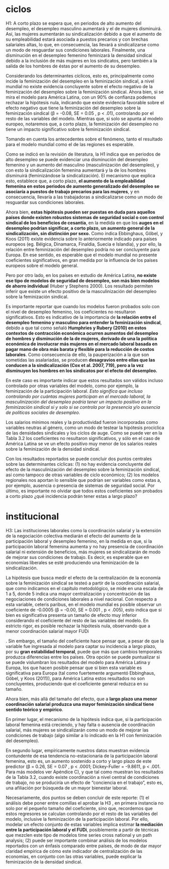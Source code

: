 # ciclos

H1: A corto plazo se espera que, en periodos de alto aumento del desempleo, el desempleo masculino aumentará y el de mujeres disminuirá. Así, las mujeres aumentarán su sindicalización debido a que el aumento de su empleabilidad estará asociada a puestos precarios y con brechas salariales altas, lo que, en consecuencia, las llevará a sindicalizarse como un modo de resguardar sus condiciones laborales. Finalmente, una disminución en el desempleo femenino feminizará la densidad sindical debido a la inclusión de más mujeres en los sindicatos, pero también a la salida de los hombres de éstas por el aumento de su desempleo.


Considerando los determinantes cíclicos, esto es, principalmente como incide la feminización del desempleo en la feminización sindical, a nivel mundial no existe evidencia concluyente sobre el efecto negativo de la feminización del desempleo sobre la feminización sindical. Ahora bien, si se mira el modelo para América Latina, con un 90% de confianza podemos rechazar la hipótesis nula, indicando que existe evidencia favorable sobre el efecto negativo que tiene la feminización del desempleo sobre la feminización sindical (β = -0.08, SE = 0.05 , p < .01), controlando por el resto de las variables del modelo. Mientras que, si solo se apunta al modelo europeo, notaremos que, a corto plazo, la feminización del desempleo no tiene un impacto significativo sobre la feminización sindical.

Tomando en cuenta los antecedentes sobre el fenómeno, tanto el resultado para el modelo mundial como el de las regiones es esperable.

Como se indicó en la revisión de literatura, la H1 indica que en periodos de alto desempleo se puede evidenciar una disminución del desempleo femenino y un aumento del masculino (masculinización del desempleo), y con esto la sindicalización femenina aumentará y la de los hombres disminuirá (feminizándose la sindicalización). El mecanismo que explica esto, establece que, a corto plazo, **el aumento de la empleabilidad femenina en estos periodos de aumento generalizado del desempleo se asociaría a puestos de trabajo precarios para las mujeres**, y en consecuencia, llevaría a las trabajadoras a sindicalizarse como un modo de resguardar sus condiciones laborales.

Ahora bien, **estas hipótesis pueden ser puestas en duda para aquellos países donde existen robustos sistemas de seguridad social o con control sindical de los beneficios de cesantía**, en la medida en que los **auges en el desempleo podrían significar, a corto plazo, un aumento general de la sindicalización, sin distinción por sexo.** Como indica Ebbinghaus, Göbel, y Koos (2011) existe evidencia sobre lo anteriormente indicado para países europeos (eg. Bélgica, Dinamarca, Finaldia, Suecia e Islandia), y por ello, la relación entre feminización del desempleo podría no ser concluyente para Europa. En ese sentido, es esperable que el modelo mundial no presente coeficientes significativos, en gran medida por la influencia de los países europeos sobre el modelo general.

Pero por otro lado, en los países en estudio de América Latina, **no existe ese tipo de modelos de seguridad de desempleo, son más bien modelos de ahorro individual** (Huber y Stephens 2000). Los resultado permiten inferir que existe un efecto positivo de la masculinización del desempleo sobre la feminización sindical.

Es importante reportar que cuando los modelos fueron probados solo con el nivel de desempleo femenino, los coeficientes no resultaron significativos. Esto es indicativo de la importancia de **la relación entre el desempleo femenino y masculino para entender la feminización sindical**, debido a que tal como señaló **Humphries y Rubery (2010) en estos contextos de contracción económica ocurren aumentos del desempleo de hombres y disminución de la de mujeres, derivado de una la política económica de involucrar más mujeres en el mercado laboral basada en pagar mano de obra más barata y flexible para la reducción de costos laborales**. Como consecuencia de ello, la pauperización a la que son sometidas las asalariadas, se producen **desagravios entre ellas que las conducen a la sindicalización (Cox et al. 2007, 719), pero a la vez disminuyen los hombres en los sindicatos por el efecto del desempleo.**

En este caso es importante indicar que estos resultados son válidos incluso controlado por otras variables del modelo, como por ejemplo, la feminización de la participación laboral. *Esto significa que incluso controlando por cuántas mujeres participan en el mercado laboral, la masculinización del desempleo podría tener un impacto positivo en la feminización sindical si y solo si se controla por la presencia y/o ausencia de políticas sociales de desempleo.*

Los salarios mínimos reales y la productividad fueron incorporadas como variables neutras al género, como un modo de testear la hipótesis procíclica de las densidades sindicales y los cíclos de auge. Como se puede ver en la Tabla 3.2 los coeficientes no resultaron significativos, y sólo en el caso de América Latina se ve un efecto positivo muy menor de los salarios reales sobre la feminización de la densidad sindical.

Con los resultados reportados se puede concluir dos puntos centrales sobre las determinantes cíclicas: (1) no hay evidencia concluyente del efecto de la masculinización del desempleo sobre la feminización sindical, así como tampoco de otras variables de ciclo económico; (2) los modelos regionales nos aportan lo sensible que podrían ser variables como estas a, por ejemplo, ausencia o presencia de sistemas de seguridad social. Por último, es importante no olvidar que todos estos coeficientes son probados a corto plazo ¿qué incidencia podrán tener estas a largo plazo?

# institucional

H3: Las instituciones laborales como la coordinación salarial y la extensión de la negociación colectiva mediarán el efecto del aumento de la participación laboral y desempleo femenino, en la medida en que, si la participación laboral femenina aumenta y no hay presencia de coordinación salarial ni extensión de beneficios, más mujeres se sindicalizarán de modo de mejorar sus condiciones de trabajo. Es decir, es esperable que en economías liberales se esté produciendo una feminización de la sindicalización.


La hipótesis que busca medir el efecto de la centralización de la economía sobre la feminización sindical se testeó a partir de la coordinación salarial, que como indicamos en el capítulo metodológico, se mide en una escala de 1 a 5, donde 5 indica una mayor centralización y concentración de las negociaciones de condiciones laborales a nivel nacional. Con respecto a esta variable, ceteris paribus, en el modelo mundial es posible observar un coeficiente de -0.0005 (β = -0.00, SE = 0.001 , p < .005), esto indica que si bien es significativa presenta un tamaño de efecto muy inferior considerando el coeficiente del resto de las variables del modelo. En estricto rigor, es posible rechazar la hipótesis nula, observando que a menor coordinación salarial mayor FUDi

. Sin embargo, el tamaño del coeficiente hace pensar que, a pesar de que la variable fue ingresada al modelo para captar su incidencia a largo plazo, por su **gran estabilidad temporal**, puede que más que cambios temporales produzca diferencias entre los países. Otra opción se puede puntualizar si se puede vislumbran los resultados del modelo para América Latina y Europa, los que hacen posible pensar que si bien esta variable es significativa para Europa (tal como fuertemente argumentó Ebbinghaus, Göbel, y Koos (2011)), para América Latina estos resultados no son concluyentes, produciendo que el coeficiente general reduzca en su tamaño.

Ahora bien, más allá del tamaño del efecto, que a **largo plazo una menor coordinación salarial produzca una mayor feminización sindical tiene sentido teórico y empírico**.

En primer lugar, el mecanismo de la hipótesis indica que, si la participación laboral femenina está creciendo, y hay falta o ausencia de coordinación salarial, más mujeres se sindicalizarán como un modo de mejorar las condiciones de trabajo (algo similar a lo indicado en la H1 con feminización del desempleo).

En segundo lugar, empíricamente nuestros datos muestran evidencia contundente de esa tendencia no-estacionaria de la participación laboral femenina, esto es, un aumento sostenido a corto y largo plazo de este predictor (β = 0.26, SE = 0.07 , p < .0001; Dickey-Fuller = -9.8611, p < .001. Para más modelos ver Apéndice C), y que tal como muestran los resultados de la Tabla 3.2, cuando existe coordinación a nivel central de condiciones de trabajo, no se produciría un efecto de “conciencia en el trabajo”, esto es, una afiliación por búsqueda de un mayor bienestar laboral.

Necesariamente, dos puntos se deben concluir de este reporte: (1) el análisis debe poner entre comillas el aprobar la H3
, en primera instancia no solo por el pequeño tamaño del coeficiente, sino que, recordemos que estos regresores se calculan controlando por el resto de las variables del modelo, inclusive la feminización de la participación laboral. Por ello, modelar un efecto conjunto de estas variables implica estimar **la mediación entre la participación laboral y el FUDi**, posiblemente a partir de técnicas que mezclen este tipo de modelos time series cross national y un path analysis; (2) puede ser importante combinar análisis de los modelos reportados con un énfasis comparado entre países, de modo de dar mayor claridad empírica de cómo este indicador de centralización de las economías, en conjunto con las otras variables, puede explicar la feminización de la densidad sindical.
